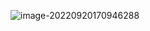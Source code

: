  ![image-20220920170946288](https://jihulab.com/ambition-echo/img_bed/-/raw/main/img/image-20220920170946288.png)
